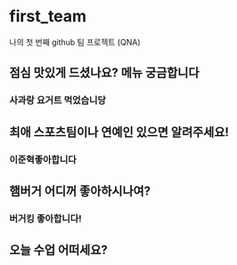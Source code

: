 # first_team
나의 첫 번째 github 팀 프로젝트 (QNA)
## 점심 맛있게 드셨나요? 메뉴 궁금합니다
### 사과랑 요거트 먹었습니당
## 최애 스포츠팀이나 연예인 있으면 알려주세요!
### 이준혁좋아합니다
## 햄버거 어디꺼 좋아하시나여?
### 버거킹 좋아합니다!
## 오늘 수업 어떠세요?
